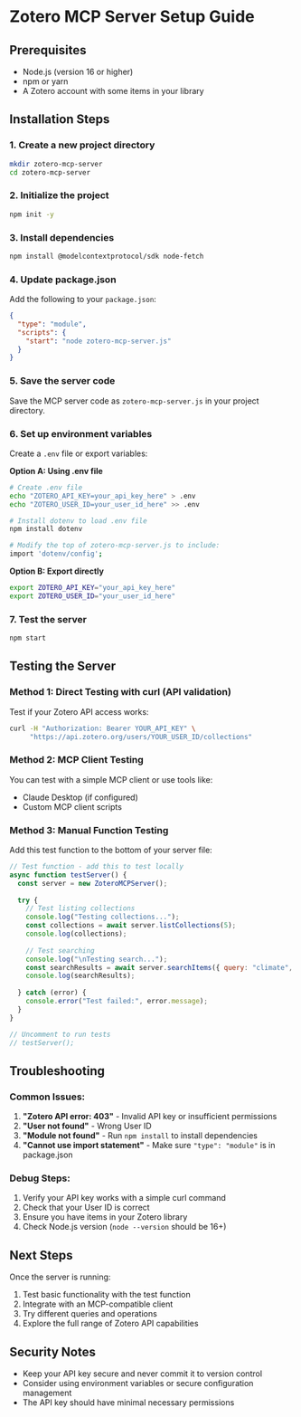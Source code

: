 # Zotero MCP Server Setup Guide

## Prerequisites

- Node.js (version 16 or higher)
- npm or yarn
- A Zotero account with some items in your library

## Installation Steps

### 1. Create a new project directory
```bash
mkdir zotero-mcp-server
cd zotero-mcp-server
```

### 2. Initialize the project
```bash
npm init -y
```

### 3. Install dependencies
```bash
npm install @modelcontextprotocol/sdk node-fetch
```

### 4. Update package.json
Add the following to your `package.json`:
```json
{
  "type": "module",
  "scripts": {
    "start": "node zotero-mcp-server.js"
  }
}
```

### 5. Save the server code
Save the MCP server code as `zotero-mcp-server.js` in your project directory.

### 6. Set up environment variables
Create a `.env` file or export variables:

**Option A: Using .env file**
```bash
# Create .env file
echo "ZOTERO_API_KEY=your_api_key_here" > .env
echo "ZOTERO_USER_ID=your_user_id_here" >> .env

# Install dotenv to load .env file
npm install dotenv

# Modify the top of zotero-mcp-server.js to include:
import 'dotenv/config';
```

**Option B: Export directly**
```bash
export ZOTERO_API_KEY="your_api_key_here"
export ZOTERO_USER_ID="your_user_id_here"
```

### 7. Test the server
```bash
npm start
```

## Testing the Server

### Method 1: Direct Testing with curl (API validation)
Test if your Zotero API access works:
```bash
curl -H "Authorization: Bearer YOUR_API_KEY" \
     "https://api.zotero.org/users/YOUR_USER_ID/collections"
```

### Method 2: MCP Client Testing
You can test with a simple MCP client or use tools like:
- Claude Desktop (if configured)
- Custom MCP client scripts

### Method 3: Manual Function Testing
Add this test function to the bottom of your server file:

```javascript
// Test function - add this to test locally
async function testServer() {
  const server = new ZoteroMCPServer();
  
  try {
    // Test listing collections
    console.log("Testing collections...");
    const collections = await server.listCollections(5);
    console.log(collections);
    
    // Test searching
    console.log("\nTesting search...");
    const searchResults = await server.searchItems({ query: "climate", limit: 3 });
    console.log(searchResults);
    
  } catch (error) {
    console.error("Test failed:", error.message);
  }
}

// Uncomment to run tests
// testServer();
```

## Troubleshooting

### Common Issues:

1. **"Zotero API error: 403"** - Invalid API key or insufficient permissions
2. **"User not found"** - Wrong User ID
3. **"Module not found"** - Run `npm install` to install dependencies
4. **"Cannot use import statement"** - Make sure `"type": "module"` is in package.json

### Debug Steps:

1. Verify your API key works with a simple curl command
2. Check that your User ID is correct
3. Ensure you have items in your Zotero library
4. Check Node.js version (`node --version` should be 16+)

## Next Steps

Once the server is running:
1. Test basic functionality with the test function
2. Integrate with an MCP-compatible client
3. Try different queries and operations
4. Explore the full range of Zotero API capabilities

## Security Notes

- Keep your API key secure and never commit it to version control
- Consider using environment variables or secure configuration management
- The API key should have minimal necessary permissions
